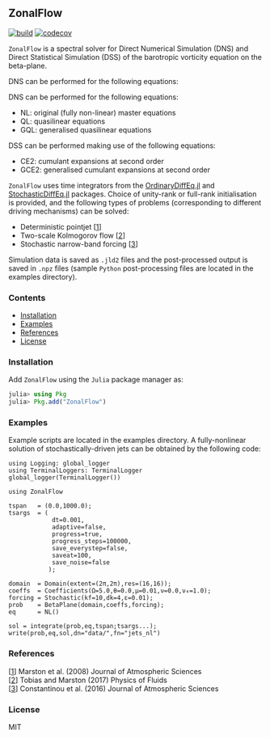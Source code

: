 ## ZonalFlow
[![build](https://github.com/gvn22/ZonalFlow.jl/actions/workflows/ci.yml/badge.svg?event=push)](https://github.com/gvn22/ZonalFlow.jl/actions/workflows/ci.yml)
[![codecov](https://codecov.io/gh/gvn22/ZonalFlow.jl/branch/master/graph/badge.svg)](https://codecov.io/gh/gvn22/ZonalFlow.jl)

`ZonalFlow` is a spectral solver for Direct Numerical Simulation (DNS) and Direct Statistical Simulation (DSS) of the barotropic vorticity equation on the beta-plane.

DNS can be performed for the following equations:

DNS can be performed for the following equations:

- NL: original (fully non-linear) master equations
- QL: quasilinear equations
- GQL: generalised quasilinear equations

DSS can be performed making use of the following equations:

- CE2: cumulant expansions at second order
- GCE2: generalised cumulant expansions at second order

`ZonalFlow` uses time integrators from the [OrdinaryDiffEq.jl](https://github.com/SciML/OrdinaryDiffEq.jl) and [StochasticDiffEq.jl](https://github.com/SciML/StochasticDiffEq.jl) packages. Choice of unity-rank or full-rank initialisation is provided, and the following types of problems (corresponding to different driving mechanisms) can be solved:

* Deterministic pointjet [[1](https://journals.ametsoc.org/view/journals/atsc/65/6/2007jas2510.1.xml)]
* Two-scale Kolmogorov flow [[2](https://aip.scitation.org/doi/10.1063/1.5004683)]
* Stochastic narrow-band forcing [[3](https://journals.ametsoc.org/view/journals/atsc/73/5/jas-d-15-0288.1.xml)]

Simulation data is saved as `.jld2` files and the post-processed output is saved in `.npz` files (sample `Python` post-processing files are located in the examples directory).

### Contents
* [Installation](#installation)
* [Examples](#examples)
* [References](#references)
* [License](#license)

### Installation
Add `ZonalFlow` using the `Julia` package manager as:

```julia
julia> using Pkg
julia> Pkg.add("ZonalFlow")
```

### Examples

Example scripts are located in the examples directory. A fully-nonlinear solution of stochastically-driven jets can be obtained by the following code:

```
using Logging: global_logger
using TerminalLoggers: TerminalLogger
global_logger(TerminalLogger())

using ZonalFlow

tspan   = (0.0,1000.0);
tsargs  = (
            dt=0.001,
            adaptive=false,
            progress=true,
            progress_steps=100000,
            save_everystep=false,
            saveat=100,
            save_noise=false
           );

domain  = Domain(extent=(2π,2π),res=(16,16));
coeffs  = Coefficients(Ω=5.0,θ=0.0,μ=0.01,ν=0.0,ν₄=1.0);
forcing = Stochastic(kf=10,dk=4,ε=0.01);
prob    = BetaPlane(domain,coeffs,forcing);
eq      = NL()

sol = integrate(prob,eq,tspan;tsargs...);
write(prob,eq,sol,dn="data/",fn="jets_nl")
```

### References

[[1](https://journals.ametsoc.org/view/journals/atsc/65/6/2007jas2510.1.xml)] Marston et al. (2008) Journal of Atmospheric Sciences \
[[2](https://aip.scitation.org/doi/10.1063/1.5004683)] Tobias and Marston (2017) Physics of Fluids \
[[3](https://journals.ametsoc.org/view/journals/atsc/73/5/jas-d-15-0288.1.xml)] Constantinou et al. (2016) Journal of Atmospheric Sciences

### License
MIT

